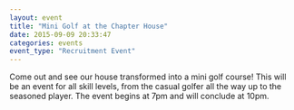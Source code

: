 ```yaml
---
layout: event
title: "Mini Golf at the Chapter House"
date: 2015-09-09 20:33:47
categories: events
event_type: "Recruitment Event"
---
```

Come out and see our house transformed into a mini golf course! This will be an event for all skill levels, from the casual golfer all the way up to the seasoned player. The event begins at 7pm and will conclude at 10pm.